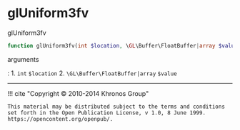 # glUniform3fv
glUniform3fv

```php
function glUniform3fv(int $location, \GL\Buffer\FloatBuffer|array $value) : void
```



arguments

:    1. `int` `$location` 
    2. `\GL\Buffer\FloatBuffer|array` `$value` 



---
     

!!! cite "Copyright © 2010-2014 Khronos Group"

    This material may be distributed subject to the terms and conditions set forth in the Open Publication License, v 1.0, 8 June 1999. https://opencontent.org/openpub/.